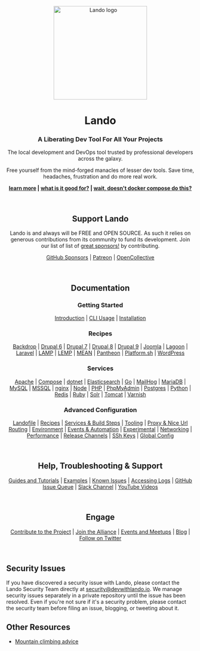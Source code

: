<p align="center"><a href="https://lando.dev" target="_blank"><img width=250" src="https://docs.lando.dev/images/hero-pink.png" alt="Lando logo"></a></p>

<h1 align="center">Lando</h1>
<h3 align="center">A Liberating Dev Tool For All Your Projects</h3>
<p align="center">The local development and DevOps tool trusted by professional developers across the galaxy.
<p>
<p align="center">Free yourself from the mind-forged manacles of lesser dev tools. Save time, headaches, frustration and do more real work.
<p>
<p align="center">
  <strong>
    <a href="https://lando.dev">learn more</a> |
    <a href="https://docs.lando.dev/basics/#introduction">what is it good for?</a> |
    <a href="https://docs.lando.dev/basics/#wait-doesn-t-docker-compose-do-this">wait, doesn't docker compose do this?</a>
  </strong>
</p>
<br />

<h2 align="center">Support Lando</h2>
<p align="center">Lando is and always will be FREE and OPEN SOURCE. As such it relies on generous contributions from its community to fund its development. Join our list of list of <a href="https://lando.dev/sponsor/">great sponsors!</a> by contributing.
<p>
<p align="center">
  <a href="https://github.com/sponsors/lando">GitHub Sponsors</a> |
  <a href="https://www.patreon.com/devwithlando">Patreon</a> |
  <a href="https://opencollective.com/lando">OpenCollective</a>
</p>
<br />

<h2 align="center">Documentation</h2>
<h3 align="center">Getting Started</h3>
<p align="center">
  <a href="https://docs.lando.dev/basics/">Introduction</a> |
  <a href="https://docs.lando.dev/basics/usage.html">CLI Usage</a> |
  <a href="https://docs.lando.dev/basics/installation.html">Installation</a>
</p>
<h3 align="center">Recipes</h3>
<p align="center">
  <a href="https://docs.lando.dev/config/backdrop.html">Backdrop</a> |
  <a href="https://docs.lando.dev/config/drupal6.html">Drupal 6</a> |
  <a href="https://docs.lando.dev/config/drupal7.html">Drupal 7</a> |
  <a href="https://docs.lando.dev/config/drupal8.html">Drupal 8</a> |
  <a href="https://docs.lando.dev/config/drupal9.html">Drupal 9</a> |
  <a href="https://docs.lando.dev/config/joomla.html">Joomla</a> |
  <a href="https://docs.lando.dev/config/lagoon.html">Lagoon</a> |
  <a href="https://docs.lando.dev/config/laravel.html">Laravel</a> |
  <a href="https://docs.lando.dev/config/lamp.html">LAMP</a> |
  <a href="https://docs.lando.dev/config/lemp.html">LEMP</a> |
  <a href="https://docs.lando.dev/config/mean.html">MEAN</a> |
  <a href="https://docs.lando.dev/config/pantheon.html">Pantheon</a> |
  <a href="https://docs.lando.dev/config/platformsh.html">Platform.sh</a> |
  <a href="https://docs.lando.dev/config/wordpress.html">WordPress</a>
</p>
<h3 align="center">Services</h3>
<p align="center">
  <a href="https://docs.lando.dev/config/apache.html" target="_blank">Apache</a> |
  <a href="https://docs.lando.dev/config/compose.html" target="_blank">Compose</a> |
  <a href="https://docs.lando.dev/config/dotnet.html" target="_blank">dotnet</a> |
  <a href="https://docs.lando.dev/config/elasticsearch.html" target="_blank">Elasticsearch</a> |
  <a href="https://docs.lando.dev/config/go.html" target="_blank">Go</a> |
  <a href="https://docs.lando.dev/config/mailhog.html" target="_blank">MailHog</a> |
  <a href="https://docs.lando.dev/config/mariadb.html" target="_blank">MariaDB</a> |
  <a href="https://docs.lando.dev/config/mysql.html" target="_blank">MySQL</a> |
  <a href="https://docs.lando.dev/config/mssql.html" target="_blank">MSSQL</a> |
  <a href="https://docs.lando.dev/config/nginx.html" target="_blank">nginx</a> |
  <a href="https://docs.lando.dev/config/node.html" target="_blank">Node</a> |
  <a href="https://docs.lando.dev/config/php.html" target="_blank">PHP</a> |
  <a href="https://docs.lando.dev/config/phpmyadmin.html" target="_blank">PhpMyAdmin</a> |
  <a href="https://docs.lando.dev/config/postgres.html" target="_blank">Postgres</a> |
  <a href="https://docs.lando.dev/config/python.html" target="_blank">Python</a> |
  <a href="https://docs.lando.dev/config/redis.html" target="_blank">Redis</a> |
  <a href="https://docs.lando.dev/config/ruby.html" target="_blank">Ruby</a> |
  <a href="https://docs.lando.dev/config/solr.html" target="_blank">Solr</a> |
  <a href="https://docs.lando.dev/config/tomcat.html" target="_blank">Tomcat</a> |
  <a href="https://docs.lando.dev/config/varnish.html" target="_blank">Varnish</a>
</p>
<h3 align="center">Advanced Configuration</h3>
<p align="center">
  <a href="https://docs.lando.dev/config/lando.html" target="_blank">Landofile</a> |
  <a href="https://docs.lando.dev/config/recipes.html" target="_blank">Recipes</a> |
  <a href="https://docs.lando.dev/config/services.html" target="_blank">Services & Build Steps</a> |
  <a href="https://docs.lando.dev/config/tooling.html" target="_blank">Tooling</a> |
  <a href="https://docs.lando.dev/config/proxy.html" target="_blank">Proxy & Nice Url Routing</a> |
  <a href="https://docs.lando.dev/config/env.html" target="_blank">Environment</a> |
  <a href="https://docs.lando.dev/config/events.html" target="_blank">Events & Automation</a> |
  <a href="https://docs.lando.dev/config/experimental.html" target="_blank">Experimental</a> |
  <a href="https://docs.lando.dev/config/networking.html" target="_blank">Networking</a> |
  <a href="https://docs.lando.dev/config/performance.html" target="_blank">Performance</a> |
  <a href="https://docs.lando.dev/config/releases.html" target="_blank">Release Channels</a> |
  <a href="https://docs.lando.dev/config/ssh.html" target="_blank">SSh Keys</a> |
  <a href="https://docs.lando.dev/config/global.html" target="_blank">Global Config</a>
</p>
<br />

<h2 align="center">Help, Troubleshooting & Support</h2>
<p align="center">
  <a href="https://docs.lando.dev/guides/lando-info.html" target="_blank">Guides and Tutorials</a> |
  <a href="https://github.com/lando/lando/tree/master/examples" target="_blank">Examples</a> |
  <a href="https://docs.lando.dev/help/dns-rebind.html" target="_blank">Known Issues</a> |
  <a href="https://docs.lando.dev/help/logs.html" target="_blank">Accessing Logs</a> |
  <a href="https://github.com/lando/lando/issues" target="_blank">GitHub Issue Queue</a> |
  <a href="https://launchpass.com/devwithlando" target="_blank">Slack Channel</a> |
  <a href="https://www.youtube.com/channel/UCl_QBNuGJNoo7yH-n18K7Kg" target="_blank">YouTube Videos</a>
</p>
<br />

<h2 align="center">Engage</h2>
<p align="center">
  <a href="https://docs.lando.dev/contrib/contributing.html" target="_blank">Contribute to the Project</a> |
  <a href="https://lando.dev/join" target="_blank">Join the Alliance</a> |
  <a href="https://events.lando.dev/" target="_blank">Events and Meetups</a> |
  <a href="https://blog.lando.dev" target="_blank">Blog</a> |
  <a href="https://twitter.com/devwithlando" target="_blank">Follow on Twitter</a>
</p>
<br />

Security Issues
---------------

If you have discovered a security issue with Lando, please contact the Lando Security Team directly at
[security@devwithlando.io](mailto:security@devwithlando.io). We manage security issues separately in a private repository until the issue has been resolved. Even if you're not sure if it's a security problem, please contact the security team before filing an issue, blogging, or
tweeting about it.

Other Resources
---------------

*   [Mountain climbing advice](https://www.youtube.com/watch?v=tkBVDh7my9Q)
